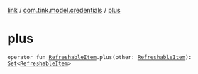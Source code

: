 [link](../index.md) / [com.tink.model.credentials](index.md) / [plus](./plus.md)

# plus

`operator fun `[`RefreshableItem`](-refreshable-item/index.md)`.plus(other: `[`RefreshableItem`](-refreshable-item/index.md)`): `[`Set`](https://kotlinlang.org/api/latest/jvm/stdlib/kotlin.collections/-set/index.html)`<`[`RefreshableItem`](-refreshable-item/index.md)`>`